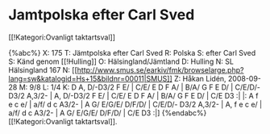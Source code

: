 # Jamtpolska efter Carl Sved

[[!Kategori:Ovanligt taktartsval]]

{%abc%}
X: 175
T: Jämtpolska efter Carl Sved
R: Polska
S: efter Carl Sved
S: Känd genom [[!Hulling]]
O: Hälsingland/Jämtland
D: Hulling
N: SL Hälsingland 167
N: [[http://www.smus.se/earkiv/fmk/browselarge.php?lang=sw&katalogid=Hs+15&bildnr=00011|SMUS]]
Z: Håkan Lidén, 2008-09-28
M: 9/8
L: 1/4
K: D
A, D/-D3/2 F E/ | C/E/ E D F A/ | B/A/ G F E D/ | C/E/D/- D3/2 A,3/2- |
A, D/-D3/2 F E/ | C/E/ E D F A/ | B/A/ G F E D/ | C/E D3 :|
|: A f e c e/ | a/f/ d c A3/2- | A G/ E/G/E/ D/F/D/ | C/E/D/- D3/2 A,3/2- |
A, f e c e/ | a/f/ d c A3/2- | A G/ E/G/E/ D/F/D/ | C/E D3 :|]
{%endabc%}
[[!Kategori:Ovanligt taktartsval]].
